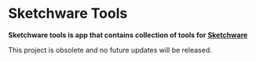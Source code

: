# Sketchware Tools

<b>Sketchware tools is app that contains collection of tools for <a href="https://play.google.com/store/apps/details?id=com.besome.sketch">Sketchware</a></b>

This project is obsolete and no future updates will be released.
